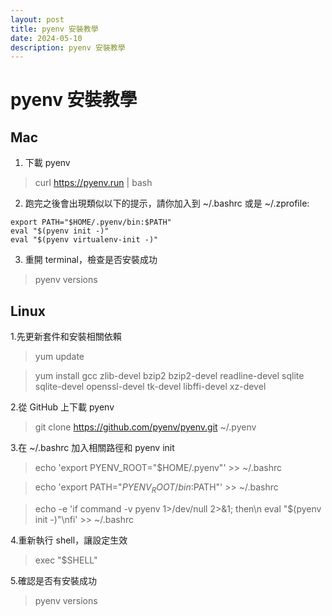 ```yaml
---
layout: post
title: pyenv 安裝教學
date: 2024-05-10
description: pyenv 安裝教學
---
```

# pyenv 安裝教學
## Mac
1. 下載 pyenv
> curl https://pyenv.run | bash
2. 跑完之後會出現類似以下的提示，請你加入到 ~/.bashrc 或是 ~/.zprofile:
```
export PATH="$HOME/.pyenv/bin:$PATH"
eval "$(pyenv init -)"
eval "$(pyenv virtualenv-init -)"
```
3. 重開 terminal，檢查是否安裝成功
> pyenv versions

## Linux
1.先更新套件和安裝相關依賴
> yum update

> yum install gcc zlib-devel bzip2 bzip2-devel readline-devel sqlite sqlite-devel openssl-devel tk-devel libffi-devel xz-devel

2.從 GitHub 上下載 pyenv
> git clone https://github.com/pyenv/pyenv.git ~/.pyenv

3.在 ~/.bashrc 加入相關路徑和 pyenv init

> echo 'export PYENV_ROOT="$HOME/.pyenv"' >> ~/.bashrc

> echo 'export PATH="$PYENV_ROOT/bin:$PATH"' >> ~/.bashrc

> echo -e 'if command -v pyenv 1>/dev/null 2>&1; then\n eval "$(pyenv init -)"\nfi' >> ~/.bashrc

4.重新執行 shell，讓設定生效
> exec "$SHELL"

5.確認是否有安裝成功
> pyenv versions
